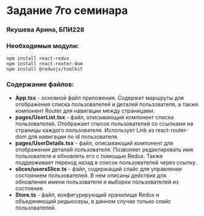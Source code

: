 # Задание 7го семинара
### Якушева Арина, БПИ228
### Необходимые модули:
<code>npm install react-redux</code> \
<code>npm install react-router-dom</code> \
<code>npm install @reduxjs/toolkit</code>

### Содержание файлов:
- **App.tsx** - основной файл приложения. Содержит маршруты для отображения списка пользователей и деталей пользователя, а также компонент Router для навигации между страницами.
- **pages/UserList.tsx** - файл, описывающий компонент списка пользователей. Отображает список пользователей со ссылками на страницы каждого пользователя. Использует Link из react-router-dom для навигации по id пользователя.
- **pages/UserDetails.tsx** - файл, описывающий компонент для отображения деталей пользователя. Позволяет редактировать имя пользователя и обновлять его с помощью Redux. Также поддерживает переход назад в список пользователей через ссылку.
- **slices/usersSlice.ts** - файл, содержащий слайс для управления состоянием пользователей. В нем описаны действия для обновления имени пользователя и выборки пользователей из состояния.
- **Store.ts** - файл, конфигурирующий хранилище Redux и объединяющий редьюсеры, в данном случае только слайс пользователей.